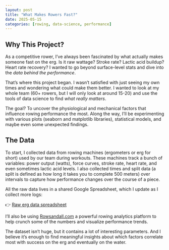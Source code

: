 ```yaml
---
layout: post
title: "What Makes Rowers Fast?"
date: 2025-05-15
categories: [rowing, data-science, performance]
---
```


## Why This Project?

As a competitive rower, I’ve always been fascinated by what actually makes someone fast on the erg. Is it raw wattage? Stroke rate? Lactic acid buildup? Heart rate recovery? I wanted to go beyond surface-level stats and dive into the *data behind the performance*.

That’s where this project began. I wasn’t satisfied with just seeing my own times and wondering what could make them better. I wanted to look at my whole team (60+ rowers, but I will only look at around 15-20) and use the tools of data science to find *what really matters*. 

The goal? To uncover the physiological and mechanical factors that influence rowing performance the most. Along the way, I’ll be experimenting with various plots (seaborn and matplotlib libraries), statistical models, and maybe even some unexpected findings.

## The Data

To start, I collected data from rowing machines (ergometers or erg for short) used by our team during workouts. These machines track a bunch of variables: power output (watts), force curves, stroke rate, heart rate, and even sometimes lactic acid levels. I also collected times and split data (a split is defined as how long it takes you to complete 500 meters) over intervals to capture how performance changes over the course of a piece.

All the raw data lives in a shared Google Spreadsheet, which I update as I collect more logs:

👉 [Raw erg data spreadsheet](https://docs.google.com/spreadsheets/d/1CdvYUBYutBZE3LKMHMT1rAIjmzJsU-nydmD1Oq5sr9k/edit?usp=sharing)

I’ll also be using [Rowsandall.com](https://rowsandall.com) a powerful rowing analytics platform to help crunch some of the numbers and visualize performance trends.

The dataset isn’t huge, but it contains a lot of interesting parameters. And I believe it’s enough to find meaningful insights about which factors correlate most with success on the erg and eventually on the water.

